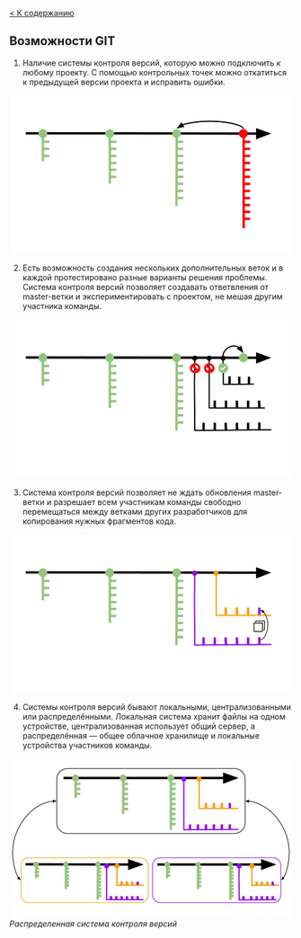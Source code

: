 [< К содержанию](/readme.md)

## Возможности GIT

1. Наличие системы контроля версий, которую можно подключить к любому проекту. С помощью контрольных точек можно откатиться к предыдущей версии проекта и исправить ошибки.

![](/images/1.webp)

2. Есть возможность создания нескольких дополнительных веток и в каждой протестировано разные варианты решения проблемы. Система контроля версий позволяет создавать ответвления от master-ветки и экспериментировать с проектом, не мешая другим участника команды.

![](/images/2.webp)

3. Система контроля версий позволяет не ждать обновления master-ветки и разрешает всем участникам команды свободно перемещаться между ветками других разработчиков для копирования нужных фрагментов кода.

![](/images/3.webp)

4. Системы контроля версий бывают локальными, централизованными или распределёнными. Локальная система хранит файлы на одном устройстве, централизованная использует общий сервер, а распределённая — общее облачное хранилище и локальные устройства участников команды.

![](/images/4.webp)
*Распределенная система контроля версий*